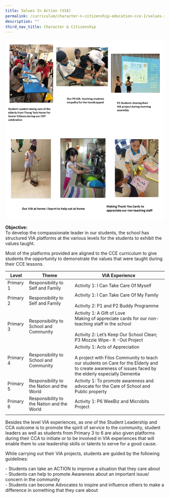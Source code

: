 ```yaml
---
title: Values In Action (VIA)
permalink: /curriculum/character-n-citizenship-education-cce-1/values-in-action-via/
description: ""
third_nav_title: Character & Citizenship
---
```

![](/images/VIA%20Pic%201.png)
![](/images/VIA%20Pic%202.png)

**Objective:** <br>
To develop the compassionate leader in our students, the school has structured VIA platforms at the various levels for the students to exhibit the values taught.   
  
Most of the platforms provided are aligned to the CCE curriculum to give students the opportunity to demonstrate the values that were taught during their CCE lessons.

| Level | Theme | VIA Experience |
|---|---|---|
| Primary 1 |  Responsibility to Self and Family | Activity 1: I Can Take Care Of Myself  |
| Primary 2 |  Responsibility to Self and Family | Activity 1: I Can Take Care Of My Family<br><br>Activity 2: P1 and P2 Buddy Programme |
| Primary 3 | Responsibility to School and Community | Activity 1: A Gift of Love <br>Making of appreciate cards for our non-teaching staff in the school<br><br>Activity 2: Let’s Keep Our School Clean; P3 Mozzie Wipe- It -Out Project |
| Primary 4 | Responsibility to School and Community | Activity 1: Acts of Appreciation <br><br>A project with Filos Community to teach our students on Care for the Elderly and to create awareness of issues faced by the elderly especially Dementia |
| Primary 5 | Responsibility to the Nation and the World | Activity 1: To promote awareness and advocate for the Care of School and Public property  |
| Primary 6 | Responsibility to the Nation and the World | Activity 1:  P6 WeeBiz and Microbits Project  |
| | |

Besides the level VIA experiences, as one of the Student Leadership and CCA outcome is to promote the spirit of service to the community, student leaders as well as students from Primary 3 to 6 are also given platforms during their CCA to initiate or to be involved in VIA experiences that will enable them to use leadership skills or talents to serve for a good cause.  
  
While carrying out their VIA projects, students are guided by the following guidelines:  
  
\- Students can take an ACTION to improve a situation that they care about <br>
\- Students can help to promote Awareness about an important issue/ concern in the community <br>
\- Students can become Advocates to inspire and influence others to make a difference in something that they care about